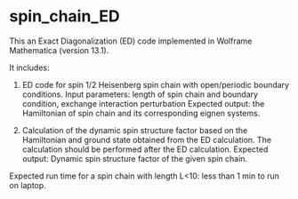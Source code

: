 # spin_chain_ED

This an Exact Diagonalization (ED) code implemented in Wolframe Mathematica (version 13.1).

It includes:
1. ED code for spin 1/2 Heisenberg spin chain with open/periodic boundary conditions. 
Input parameters: length of spin chain and boundary condition, exchange interaction perturbation
Expected output: the Hamiltonian of spin chain and its corresponding eignen systems. 

2. Calculation of the dynamic spin structure factor based on the Hamiltonian and ground state obtained from the ED calculation.
The calculation should be performed after the ED calculation.
Expected output: Dynamic spin structure factor of the given spin chain. 

Expected run time for a spin chain with length L<10: less than 1 min to run on laptop.
